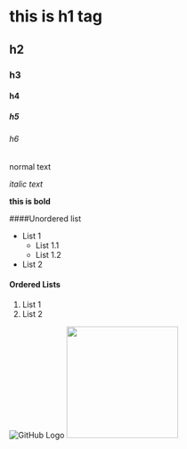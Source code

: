 # this is h1 tag
## h2 
### h3 
#### h4 
##### h5 
###### h6

normal text 

*italic text* 
 
**this is bold** 


####Unordered list


* List 1
    * List 1.1
    * List 1.2
* List 2

#### Ordered Lists
1. List 1
2. List 2

![GitHub Logo](https://i.ytimg.com/vi/49HTIoCccDY/maxresdefault.jpg)
<img src="https://i.ytimg.com/vi/49HTIoCccDY/maxresdefault.jpg" height=200 width=200>
